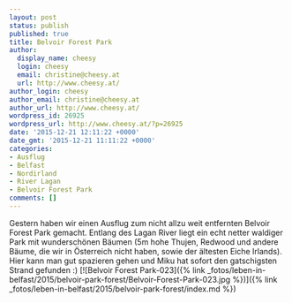 ```yaml
---
layout: post
status: publish
published: true
title: Belvoir Forest Park
author:
  display_name: cheesy
  login: cheesy
  email: christine@cheesy.at
  url: http://www.cheesy.at/
author_login: cheesy
author_email: christine@cheesy.at
author_url: http://www.cheesy.at/
wordpress_id: 26925
wordpress_url: http://www.cheesy.at/?p=26925
date: '2015-12-21 12:11:22 +0000'
date_gmt: '2015-12-21 11:11:22 +0000'
categories:
- Ausflug
- Belfast
- Nordirland
- River Lagan
- Belvoir Forest Park
comments: []
---
```

Gestern haben wir einen Ausflug zum nicht allzu weit entfernten Belvoir Forest Park gemacht. Entlang des Lagan River liegt ein echt netter waldiger Park mit wunderschönen Bäumen (5m hohe Thujen, Redwood und andere Bäume, die wir in Österreich nicht haben, sowie der ältesten Eiche Irlands). Hier kann man gut spazieren gehen und Miku hat sofort den gatschigsten Strand gefunden :)
[![Belvoir Forest Park-023]({% link _fotos/leben-in-belfast/2015/belvoir-park-forest/Belvoir-Forest-Park-023.jpg %})]({% link _fotos/leben-in-belfast/2015/belvoir-park-forest/index.md %})

